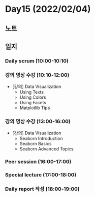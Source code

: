 # Day15 (2022/02/04)

## 노트

## 일지

### Daily scrum (10:00-10:10)

### 강의 영상 수강 (10:10-12:00)

  * [강의] Data Visualization
    * Using Texts
    * Using Colors
    * Using Facets
    * Matplotlib Tips

### 강의 영상 수강 (13:00-16:00)

  * [강의] Data Visualization
    * Seaborn Introduction
    * Seaborn Basics
    * Seaborn Advanced Topics

### Peer session (16:00-17:00)

### Special lecture (17:00-18:00)

### Daily report 작성 (18:00-19:00)
